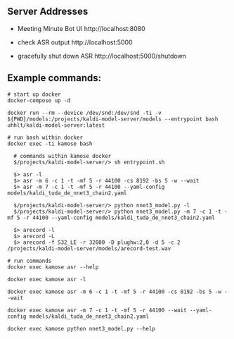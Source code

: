 ## Server Addresses

  - Meeting Minute Bot UI
    http://localhost:8080

  - check ASR output
    http://localhost:5000

  - gracefully shut down ASR
    http://localhost:5000/shutdown

## Example commands:

```shell
# start up docker
docker-compose up -d

docker run --rm --device /dev/snd:/dev/snd -ti -v ${PWD}/models:/projects/kaldi-model-server/models --entrypoint bash uhhlt/kaldi-model-server:latest

# run bash within docker
docker exec -ti kamose bash

  # commands within kamose docker
  $/projects/kaldi-model-server/> sh entrypoint.sh

  $> asr -l
  $> asr -m 6 -c 1 -t -mf 5 -r 44100 -cs 8192 -bs 5 -w --wait
  $> asr -m 7 -c 1 -t -mf 5 -r 44100 --yaml-config models/kaldi_tuda_de_nnet3_chain2.yaml

  $/projects/kaldi-model-server/> python nnet3_model.py -l
  $/projects/kaldi-model-server/> python nnet3_model.py -m 7 -c 1 -t -mf 5 -r 44100 --yaml-config models/kaldi_tuda_de_nnet3_chain2.yaml

  $> arecord -l
  $> arecord -L
  $> arecord -f S32_LE -r 32000 -D plughw:2,0 -d 5 -c 2 /projects/kaldi-model-server/models/arecord-test.wav

# run commands
docker exec kamose asr --help

docker exec kamose asr -l

docker exec kamose asr -m 6 -c 1 -t -mf 5 -r 44100 -cs 8192 -bs 5 -w --wait

docker exec kamose asr -m 7 -c 1 -t -mf 5 -r 44100 --wait --yaml-config models/kaldi_tuda_de_nnet3_chain2.yaml

docker exec kamose python nnet3_model.py --help

```
